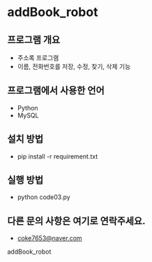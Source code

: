 # addBook_robot

## 프로그램 개요
 - 주소록 프로그램
 - 이름, 전화번호를 저장, 수정, 찾기, 삭제 기능

## 프로그램에서 사용한 언어
 - Python
 - MySQL

## 설치 방법
 - pip install -r requirement.txt

## 실행 방법
- python code03.py

## 다른 문의 사항은 여기로 연락주세요.
- coke7653@naver.com

addBook_robot
